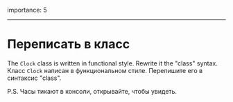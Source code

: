 importance: 5

---

# Переписать в класс

The `Clock` class is written in functional style. Rewrite it the "class" syntax.
Класс `Clock` написан в функциональном стиле. Перепишите его в синтаксис "class".

P.S. Часы тикают в консоли, открывайте, чтобы увидеть.
